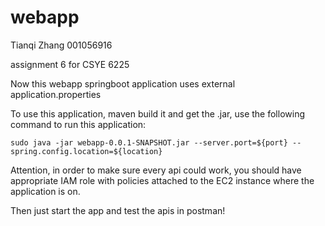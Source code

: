 # webapp
Tianqi Zhang 001056916

assignment 6 for CSYE 6225

Now this webapp springboot application uses external application.properties

To use this application, maven build it and get the .jar, use the following command to run this application:
```
sudo java -jar webapp-0.0.1-SNAPSHOT.jar --server.port=${port} --spring.config.location=${location}
```

Attention, in order to make sure every api could work, you should have appropriate IAM role with policies attached to the EC2 instance where the application is on.

Then just start the app and test the apis in postman!

